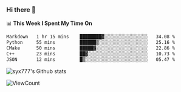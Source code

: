 ### Hi there 👋

<!--
**syx777/syx777** is a ✨ _special_ ✨ repository because its `README.md` (this file) appears on your GitHub profile.

Here are some ideas to get you started:

- 🔭 I’m currently working on ...
- 🌱 I’m currently learning ...
- 👯 I’m looking to collaborate on ...
- 🤔 I’m looking for help with ...
- 💬 Ask me about ...
- 📫 How to reach me: ...
- 😄 Pronouns: ...
- ⚡ Fun fact: ...
-->
📊 **This Week I Spent My Time On** 
<!--START_SECTION:waka-->

```txt
Markdown   1 hr 15 mins    ████████▓░░░░░░░░░░░░░░░░   34.08 %
Python     55 mins         ██████▒░░░░░░░░░░░░░░░░░░   25.16 %
CMake      50 mins         █████▓░░░░░░░░░░░░░░░░░░░   22.86 %
C++        23 mins         ██▓░░░░░░░░░░░░░░░░░░░░░░   10.73 %
JSON       12 mins         █▒░░░░░░░░░░░░░░░░░░░░░░░   05.47 %
```

<!--END_SECTION:waka-->

![syx777's Github stats](https://github-readme-stats.vercel.app/api?username=syx777&show_icons=true)

![ViewCount](https://views.whatilearened.today/views/github/syx777/syx777.svg?cache=remove)
